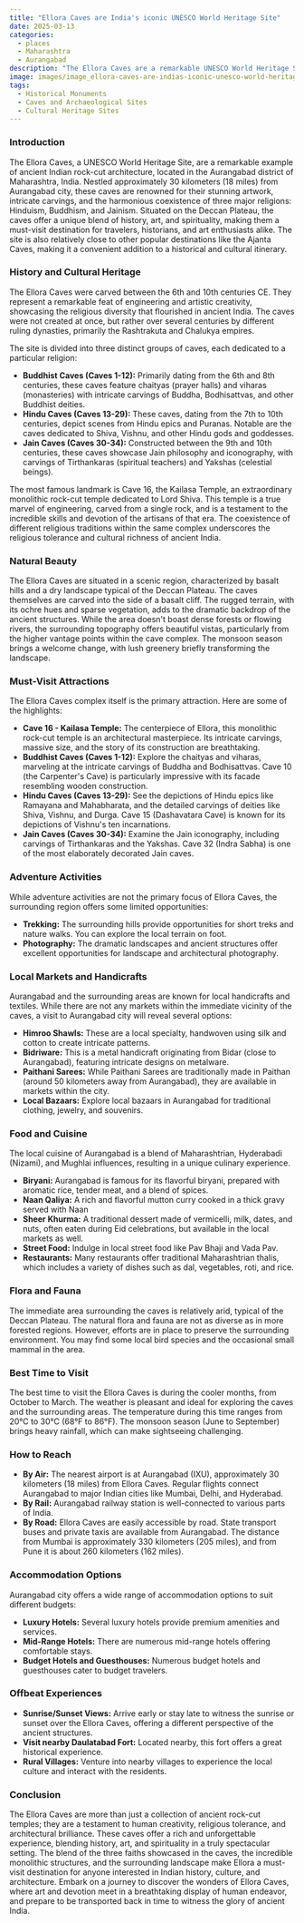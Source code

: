 ```yaml
---
title: "Ellora Caves are India's iconic UNESCO World Heritage Site"
date: 2025-03-13
categories:
  - places
  - Maharashtra
  - Aurangabad
description: "The Ellora Caves are a remarkable UNESCO World Heritage Site featuring 34 monolithic rock-cut caves near Aurangabad, Maharashtra. These caves date back to the 6th to 10th centuries and showcase intricate carvings representing Hindu, Buddhist, and Jain faiths. Notable among them is the Kailasa Temple, an impressive feat of architecture dedicated to Lord Shiva."
image: images/image_ellora-caves-are-indias-iconic-unesco-world-heritage-site.png
tags: 
  - Historical Monuments
  - Caves and Archaeological Sites
  - Cultural Heritage Sites
---
```



### **Introduction**

The Ellora Caves, a UNESCO World Heritage Site, are a remarkable example of ancient Indian rock-cut architecture, located in the Aurangabad district of Maharashtra, India. Nestled approximately 30 kilometers (18 miles) from Aurangabad city, these caves are renowned for their stunning artwork, intricate carvings, and the harmonious coexistence of three major religions: Hinduism, Buddhism, and Jainism. Situated on the Deccan Plateau, the caves offer a unique blend of history, art, and spirituality, making them a must-visit destination for travelers, historians, and art enthusiasts alike. The site is also relatively close to other popular destinations like the Ajanta Caves, making it a convenient addition to a historical and cultural itinerary.

### **History and Cultural Heritage**

The Ellora Caves were carved between the 6th and 10th centuries CE. They represent a remarkable feat of engineering and artistic creativity, showcasing the religious diversity that flourished in ancient India. The caves were not created at once, but rather over several centuries by different ruling dynasties, primarily the Rashtrakuta and Chalukya empires.

The site is divided into three distinct groups of caves, each dedicated to a particular religion:

*   **Buddhist Caves (Caves 1-12):** Primarily dating from the 6th and 8th centuries, these caves feature chaityas (prayer halls) and viharas (monasteries) with intricate carvings of Buddha, Bodhisattvas, and other Buddhist deities.
*   **Hindu Caves (Caves 13-29):** These caves, dating from the 7th to 10th centuries, depict scenes from Hindu epics and Puranas. Notable are the caves dedicated to Shiva, Vishnu, and other Hindu gods and goddesses.
*   **Jain Caves (Caves 30-34):** Constructed between the 9th and 10th centuries, these caves showcase Jain philosophy and iconography, with carvings of Tirthankaras (spiritual teachers) and Yakshas (celestial beings).

The most famous landmark is Cave 16, the Kailasa Temple, an extraordinary monolithic rock-cut temple dedicated to Lord Shiva. This temple is a true marvel of engineering, carved from a single rock, and is a testament to the incredible skills and devotion of the artisans of that era. The coexistence of different religious traditions within the same complex underscores the religious tolerance and cultural richness of ancient India.

### **Natural Beauty**

The Ellora Caves are situated in a scenic region, characterized by basalt hills and a dry landscape typical of the Deccan Plateau. The caves themselves are carved into the side of a basalt cliff. The rugged terrain, with its ochre hues and sparse vegetation, adds to the dramatic backdrop of the ancient structures. While the area doesn't boast dense forests or flowing rivers, the surrounding topography offers beautiful vistas, particularly from the higher vantage points within the cave complex. The monsoon season brings a welcome change, with lush greenery briefly transforming the landscape.



### **Must-Visit Attractions**

The Ellora Caves complex itself is the primary attraction. Here are some of the highlights:

*   **Cave 16 - Kailasa Temple:** The centerpiece of Ellora, this monolithic rock-cut temple is an architectural masterpiece. Its intricate carvings, massive size, and the story of its construction are breathtaking. 
*   **Buddhist Caves (Caves 1-12):** Explore the chaityas and viharas, marveling at the intricate carvings of Buddha and Bodhisattvas. Cave 10 (the Carpenter's Cave) is particularly impressive with its facade resembling wooden construction.
*   **Hindu Caves (Caves 13-29):** See the depictions of Hindu epics like Ramayana and Mahabharata, and the detailed carvings of deities like Shiva, Vishnu, and Durga. Cave 15 (Dashavatara Cave) is known for its depictions of Vishnu's ten incarnations.
*   **Jain Caves (Caves 30-34):** Examine the Jain iconography, including carvings of Tirthankaras and the Yakshas. Cave 32 (Indra Sabha) is one of the most elaborately decorated Jain caves.

### **Adventure Activities**

While adventure activities are not the primary focus of Ellora Caves, the surrounding region offers some limited opportunities:

*   **Trekking:** The surrounding hills provide opportunities for short treks and nature walks. You can explore the local terrain on foot.
*   **Photography:** The dramatic landscapes and ancient structures offer excellent opportunities for landscape and architectural photography.

### **Local Markets and Handicrafts**

Aurangabad and the surrounding areas are known for local handicrafts and textiles. While there are not any markets within the immediate vicinity of the caves, a visit to Aurangabad city will reveal several options:

*   **Himroo Shawls:** These are a local specialty, handwoven using silk and cotton to create intricate patterns.
*   **Bidriware:** This is a metal handicraft originating from Bidar (close to Aurangabad), featuring intricate designs on metalware.
*   **Paithani Sarees:** While Paithani Sarees are traditionally made in Paithan (around 50 kilometers away from Aurangabad), they are available in markets within the city.
*   **Local Bazaars:** Explore local bazaars in Aurangabad for traditional clothing, jewelry, and souvenirs.

### **Food and Cuisine**

The local cuisine of Aurangabad is a blend of Maharashtrian, Hyderabadi (Nizami), and Mughlai influences, resulting in a unique culinary experience.

*   **Biryani:** Aurangabad is famous for its flavorful biryani, prepared with aromatic rice, tender meat, and a blend of spices.
*   **Naan Qaliya:** A rich and flavorful mutton curry cooked in a thick gravy served with Naan
*   **Sheer Khurma:** A traditional dessert made of vermicelli, milk, dates, and nuts, often eaten during Eid celebrations, but available in the local markets as well.
*   **Street Food:** Indulge in local street food like Pav Bhaji and Vada Pav.
*   **Restaurants:** Many restaurants offer traditional Maharashtrian thalis, which includes a variety of dishes such as dal, vegetables, roti, and rice.



### **Flora and Fauna**

The immediate area surrounding the caves is relatively arid, typical of the Deccan Plateau. The natural flora and fauna are not as diverse as in more forested regions. However, efforts are in place to preserve the surrounding environment. You may find some local bird species and the occasional small mammal in the area.

### **Best Time to Visit**

The best time to visit the Ellora Caves is during the cooler months, from October to March. The weather is pleasant and ideal for exploring the caves and the surrounding areas. The temperature during this time ranges from 20°C to 30°C (68°F to 86°F). The monsoon season (June to September) brings heavy rainfall, which can make sightseeing challenging.

### **How to Reach**

*   **By Air:** The nearest airport is at Aurangabad (IXU), approximately 30 kilometers (18 miles) from Ellora Caves. Regular flights connect Aurangabad to major Indian cities like Mumbai, Delhi, and Hyderabad.
*   **By Rail:** Aurangabad railway station is well-connected to various parts of India.
*   **By Road:** Ellora Caves are easily accessible by road. State transport buses and private taxis are available from Aurangabad. The distance from Mumbai is approximately 330 kilometers (205 miles), and from Pune it is about 260 kilometers (162 miles).

### **Accommodation Options**

Aurangabad city offers a wide range of accommodation options to suit different budgets:

*   **Luxury Hotels:** Several luxury hotels provide premium amenities and services.
*   **Mid-Range Hotels:** There are numerous mid-range hotels offering comfortable stays.
*   **Budget Hotels and Guesthouses:** Numerous budget hotels and guesthouses cater to budget travelers.

### **Offbeat Experiences**

*   **Sunrise/Sunset Views:** Arrive early or stay late to witness the sunrise or sunset over the Ellora Caves, offering a different perspective of the ancient structures.
*   **Visit nearby Daulatabad Fort:** Located nearby, this fort offers a great historical experience.
*   **Rural Villages:** Venture into nearby villages to experience the local culture and interact with the residents.

### **Conclusion**

The Ellora Caves are more than just a collection of ancient rock-cut temples; they are a testament to human creativity, religious tolerance, and architectural brilliance. These caves offer a rich and unforgettable experience, blending history, art, and spirituality in a truly spectacular setting. The blend of the three faiths showcased in the caves, the incredible monolithic structures, and the surrounding landscape make Ellora a must-visit destination for anyone interested in Indian history, culture, and architecture. Embark on a journey to discover the wonders of Ellora Caves, where art and devotion meet in a breathtaking display of human endeavor, and prepare to be transported back in time to witness the glory of ancient India.


